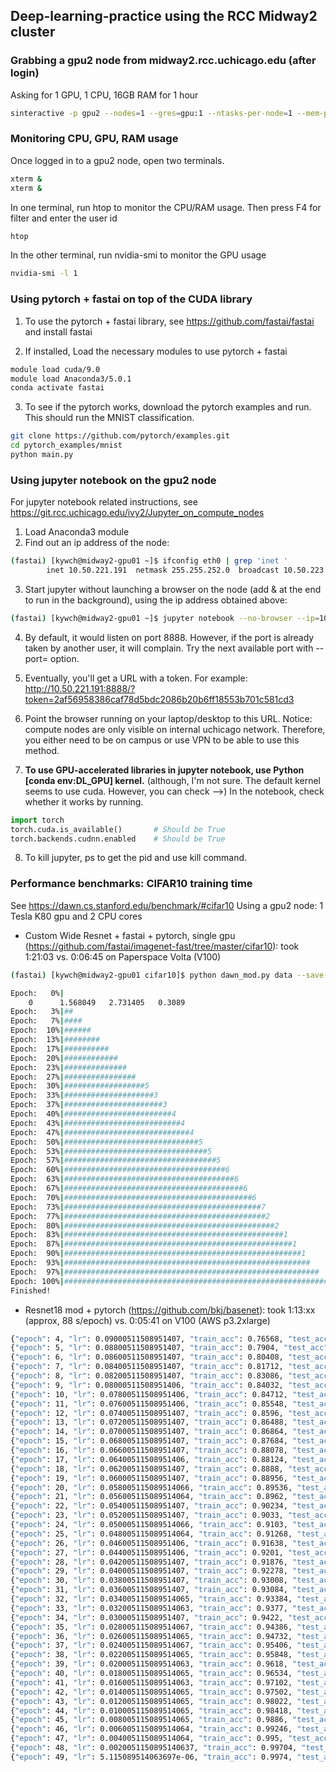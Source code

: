 ## Deep-learning-practice using the RCC Midway2 cluster

### Grabbing a gpu2 node from midway2.rcc.uchicago.edu (after login)
Asking for 1 GPU, 1 CPU, 16GB RAM for 1 hour
```sh
sinteractive -p gpu2 --nodes=1 --gres=gpu:1 --ntasks-per-node=1 --mem-per-cpu=8000 --time=1:00:00
```

### Monitoring CPU, GPU, RAM usage
Once logged in to a gpu2 node, open two terminals.
```sh
xterm &
xterm &
```
In one terminal, run htop to monitor the CPU/RAM usage. Then press F4 for filter and enter the user id
```sh
htop
```

In the other terminal, run nvidia-smi to monitor the GPU usage
```sh
nvidia-smi -l 1
```

### Using pytorch + fastai on top of the CUDA library
1. To use the pytorch + fastai library, see https://github.com/fastai/fastai and install fastai

2. If installed, Load the necessary modules to use pytorch + fastai
```sh
module load cuda/9.0
module load Anaconda3/5.0.1
conda activate fastai
```

3. To see if the pytorch works, download the pytorch examples and run. This should run the MNIST classification.
```sh
git clone https://github.com/pytorch/examples.git
cd pytorch_examples/mnist
python main.py
```

### Using jupyter notebook on the gpu2 node
For jupyter notebook related instructions, see https://git.rcc.uchicago.edu/ivy2/Jupyter_on_compute_nodes

1. Load Anaconda3 module
2. Find out an ip address of the node:
```sh
(fastai) [kywch@midway2-gpu01 ~]$ ifconfig eth0 | grep 'inet '
        inet 10.50.221.191  netmask 255.255.252.0  broadcast 10.50.223.255
```
3. Start jupyter without launching a browser on the node (add & at the end to run in the background), using the ip address obtained above: 
```sh
(fastai) [kywch@midway2-gpu01 ~]$ jupyter notebook --no-browser --ip=10.50.221.191 &
```
4. By default, it would listen on port 8888. However, if the port is already taken by another user, it will complain. Try the next available port with --port=<port number> option.

5. Eventually, you'll get a URL with a token. For example: http://10.50.221.191:8888/?token=2af56958386caf78d5bdc2086b20b6ff18553b701c581cd3

6. Point the browser running on your laptop/desktop to this URL. Notice: compute nodes are only visible on internal uchicago network. Therefore, you either need to be on campus or use VPN to be able to use this method.

7. **To use GPU-accelerated libraries in jupyter notebook, use Python [conda env:DL_GPU] kernel.** (although, I'm not sure. The default kernel seems to use cuda. However, you can check -->) In the notebook, check whether it works by running.
```python
import torch
torch.cuda.is_available()       # Should be True
torch.backends.cudnn.enabled    # Should be True
```

8. To kill jupyter, ps to get the pid and use kill command.


### Performance benchmarks: CIFAR10 training time
See https://dawn.cs.stanford.edu/benchmark/#cifar10
Using a gpu2 node: 1 Tesla K80 gpu and 2 CPU cores

* Custom Wide Resnet + fastai + pytorch, single gpu (https://github.com/fastai/imagenet-fast/tree/master/cifar10): took 1:21:03 vs. 0:06:45 on Paperspace Volta (V100)
```sh
(fastai) [kywch@midway2-gpu01 cifar10]$ python dawn_mod.py data --save-dir data/cf_train_save/wrn_v5 -a wrn_22 --fp16 --loss-scale 512 --epochs 1 --cycle-len 30 --lr 1.5 --wd 1e-4 --use-clr 20,20,0.95,0.85

Epoch:   0%|                                                                       | 0/30 [00:00<?, ?it/s]epoch      trn_loss   val_loss   accuracy                                                                 
    0      1.568049   2.731405   0.3089    
Epoch:   3%|##                                                          | 1/30 [03:19<1:36:12, 199.06s/it]    1      1.171877   1.276788   0.5774                                                                   
Epoch:   7%|####                                                        | 2/30 [06:06<1:25:27, 183.13s/it]    2      0.920082   0.970986   0.6679                                                                   
Epoch:  10%|######                                                      | 3/30 [08:52<1:19:54, 177.59s/it]    3      0.741179   0.753587   0.7507                                                                   
Epoch:  13%|########                                                    | 4/30 [11:36<1:15:24, 174.01s/it]    4      0.621733   0.833767   0.7193                                                                   
Epoch:  17%|##########                                                  | 5/30 [14:17<1:11:25, 171.44s/it]    5      0.544127   0.763003   0.7593                                                                   
Epoch:  20%|############                                                | 6/30 [16:58<1:07:54, 169.79s/it]    6      0.500345   0.760736   0.7552                                                                   
Epoch:  23%|##############                                              | 7/30 [19:41<1:04:41, 168.74s/it]    7      0.458589   0.537296   0.8162                                                                   
Epoch:  27%|################                                            | 8/30 [22:21<1:01:30, 167.73s/it]    8      0.426064   0.572941   0.8003                                                                   
Epoch:  30%|##################5                                           | 9/30 [25:03<58:28, 167.06s/it]    9      0.408095   0.703748   0.777                                                                    
Epoch:  33%|####################3                                        | 10/30 [27:45<55:31, 166.57s/it]    10     0.386634   0.740281   0.757                                                                    
Epoch:  37%|######################3                                      | 11/30 [30:26<52:35, 166.08s/it]    11     0.367969   0.540694   0.8254                                                                   
Epoch:  40%|########################4                                    | 12/30 [33:09<49:43, 165.75s/it]    12     0.340637   0.55378    0.8184                                                                   
Epoch:  43%|##########################4                                  | 13/30 [35:50<46:52, 165.44s/it]    13     0.327501   0.511305   0.8284                                                                   
Epoch:  47%|############################4                                | 14/30 [38:32<44:02, 165.16s/it]    14     0.307019   0.699895   0.7904                                                                   
Epoch:  50%|##############################5                              | 15/30 [41:11<41:11, 164.75s/it]    15     0.297837   0.659908   0.7998                                                                   
Epoch:  53%|################################5                            | 16/30 [43:49<38:20, 164.32s/it]    16     0.273685   0.395402   0.871                                                                    
Epoch:  57%|##################################5                          | 17/30 [46:28<35:32, 164.00s/it]    17     0.255043   0.679983   0.8083                                                                   
Epoch:  60%|####################################6                        | 18/30 [49:07<32:44, 163.75s/it]    18     0.239757   0.402062   0.8695                                                                   
Epoch:  63%|######################################6                      | 19/30 [51:46<29:58, 163.53s/it]    19     0.220999   0.404715   0.8703                                                                   
Epoch:  67%|########################################6                    | 20/30 [54:26<27:13, 163.34s/it]    20     0.191597   0.30171    0.9022                                                                   
Epoch:  70%|##########################################6                  | 21/30 [57:07<24:29, 163.23s/it]    21     0.172103   0.347882   0.892                                                                    
Epoch:  73%|############################################7                | 22/30 [59:45<21:43, 162.98s/it]    22     0.1352     0.325038   0.8984                                                                   
Epoch:  77%|#############################################2             | 23/30 [1:02:26<19:00, 162.89s/it]    23     0.09592    0.224998   0.9273                                                                   
Epoch:  80%|###############################################2           | 24/30 [1:05:07<16:16, 162.80s/it]    24     0.061392   0.212906   0.9383                                                                   
Epoch:  83%|#################################################1         | 25/30 [1:07:45<13:33, 162.60s/it]    25     0.044241   0.211943   0.9381                                                                   
Epoch:  87%|###################################################1       | 26/30 [1:10:23<10:49, 162.44s/it]    26     0.035331   0.217027   0.9378                                                                   
Epoch:  90%|#####################################################1     | 27/30 [1:13:04<08:07, 162.40s/it]    27     0.029121   0.214324   0.9391                                                                   
Epoch:  93%|#######################################################    | 28/30 [1:15:43<05:24, 162.26s/it]    28     0.024975   0.214972   0.9401                                                                   
Epoch:  97%|#########################################################  | 29/30 [1:18:21<02:42, 162.13s/it]    29     0.021141   0.215322   0.9395                                                                   
Epoch: 100%|###########################################################| 30/30 [1:21:03<00:00, 162.13s/it]
Finished!
```

* Resnet18 mod + pytorch (https://github.com/bkj/basenet): took 1:13:xx (approx, 88 s/epoch) vs. 0:05:41 on V100 (AWS p3.2xlarge)
```sh
{"epoch": 4, "lr": 0.09000511508951407, "train_acc": 0.76568, "test_acc": 0.6582}
{"epoch": 5, "lr": 0.08800511508951407, "train_acc": 0.7904, "test_acc": 0.6882}
{"epoch": 6, "lr": 0.08600511508951407, "train_acc": 0.80408, "test_acc": 0.7999}
{"epoch": 7, "lr": 0.08400511508951407, "train_acc": 0.81712, "test_acc": 0.7444}
{"epoch": 8, "lr": 0.08200511508951407, "train_acc": 0.83086, "test_acc": 0.7649}
{"epoch": 9, "lr": 0.08000511508951406, "train_acc": 0.84032, "test_acc": 0.7981}
{"epoch": 10, "lr": 0.07800511508951406, "train_acc": 0.84712, "test_acc": 0.8266}
{"epoch": 11, "lr": 0.07600511508951406, "train_acc": 0.85548, "test_acc": 0.8442}
{"epoch": 12, "lr": 0.07400511508951407, "train_acc": 0.8596, "test_acc": 0.8108}
{"epoch": 13, "lr": 0.07200511508951407, "train_acc": 0.86488, "test_acc": 0.819}
{"epoch": 14, "lr": 0.07000511508951407, "train_acc": 0.86864, "test_acc": 0.7898}
{"epoch": 15, "lr": 0.06800511508951407, "train_acc": 0.87684, "test_acc": 0.8503}
{"epoch": 16, "lr": 0.06600511508951407, "train_acc": 0.88078, "test_acc": 0.8648}
{"epoch": 17, "lr": 0.06400511508951406, "train_acc": 0.88124, "test_acc": 0.8127}
{"epoch": 18, "lr": 0.06200511508951407, "train_acc": 0.8888, "test_acc": 0.8516}
{"epoch": 19, "lr": 0.06000511508951407, "train_acc": 0.88956, "test_acc": 0.8643}
{"epoch": 20, "lr": 0.058005115089514066, "train_acc": 0.89536, "test_acc": 0.8568}
{"epoch": 21, "lr": 0.056005115089514064, "train_acc": 0.8962, "test_acc": 0.8515}
{"epoch": 22, "lr": 0.05400511508951407, "train_acc": 0.90234, "test_acc": 0.8488}
{"epoch": 23, "lr": 0.05200511508951407, "train_acc": 0.9033, "test_acc": 0.8768}
{"epoch": 24, "lr": 0.050005115089514066, "train_acc": 0.9103, "test_acc": 0.8499}
{"epoch": 25, "lr": 0.048005115089514064, "train_acc": 0.91268, "test_acc": 0.8659}
{"epoch": 26, "lr": 0.04600511508951406, "train_acc": 0.91638, "test_acc": 0.8607}
{"epoch": 27, "lr": 0.04400511508951406, "train_acc": 0.9201, "test_acc": 0.8391}
{"epoch": 28, "lr": 0.04200511508951407, "train_acc": 0.91876, "test_acc": 0.8678}
{"epoch": 29, "lr": 0.04000511508951407, "train_acc": 0.92278, "test_acc": 0.8596}
{"epoch": 30, "lr": 0.03800511508951407, "train_acc": 0.93008, "test_acc": 0.8841}
{"epoch": 31, "lr": 0.03600511508951407, "train_acc": 0.93084, "test_acc": 0.8955}
{"epoch": 32, "lr": 0.034005115089514065, "train_acc": 0.93384, "test_acc": 0.8942}
{"epoch": 33, "lr": 0.032005115089514063, "train_acc": 0.9377, "test_acc": 0.8878}
{"epoch": 34, "lr": 0.03000511508951407, "train_acc": 0.9422, "test_acc": 0.8909}
{"epoch": 35, "lr": 0.028005115089514067, "train_acc": 0.94386, "test_acc": 0.8949}
{"epoch": 36, "lr": 0.026005115089514065, "train_acc": 0.94732, "test_acc": 0.9095}
{"epoch": 37, "lr": 0.024005115089514067, "train_acc": 0.95406, "test_acc": 0.8747}
{"epoch": 38, "lr": 0.022005115089514065, "train_acc": 0.95848, "test_acc": 0.9152}
{"epoch": 39, "lr": 0.020005115089514063, "train_acc": 0.9618, "test_acc": 0.9079}
{"epoch": 40, "lr": 0.018005115089514065, "train_acc": 0.96534, "test_acc": 0.9077}
{"epoch": 41, "lr": 0.016005115089514063, "train_acc": 0.97102, "test_acc": 0.9207}
{"epoch": 42, "lr": 0.014005115089514065, "train_acc": 0.97502, "test_acc": 0.9231}
{"epoch": 43, "lr": 0.012005115089514065, "train_acc": 0.98022, "test_acc": 0.9217}
{"epoch": 44, "lr": 0.010005115089514065, "train_acc": 0.98418, "test_acc": 0.9277}
{"epoch": 45, "lr": 0.008005115089514065, "train_acc": 0.9886, "test_acc": 0.931}
{"epoch": 46, "lr": 0.006005115089514064, "train_acc": 0.99246, "test_acc": 0.9355}
{"epoch": 47, "lr": 0.004005115089514064, "train_acc": 0.995, "test_acc": 0.9377}
{"epoch": 48, "lr": 0.0020051150895140637, "train_acc": 0.99704, "test_acc": 0.9389}
{"epoch": 49, "lr": 5.115089514063697e-06, "train_acc": 0.9974, "test_acc": 0.9398}
```

